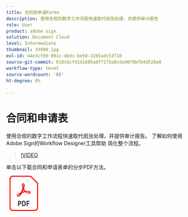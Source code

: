 ```yaml
---
title: 合同和申请Forms
description: 使用合规的数字工作流程快速取代纸张处理，并提供审计报告
role: User
product: adobe sign
solution: Document Cloud
level: Intermediate
thumbnail: 33980.jpg
exl-id: 44e3cf09-891c-4bdc-be58-3265adc53f10
source-git-commit: 018cbcfd1d1605a8ff175a0cda98f0bfb4d528a8
workflow-type: tm+mt
source-wordcount: '65'
ht-degree: 0%

---
```


# 合同和申请表

使用合规的数字工作流程快速取代纸张处理，并提供审计报告。 了解如何使用Adobe Sign的Workflow Designer工具帮助
简化整个流程。

>[!VIDEO](https://video.tv.adobe.com/v/33980?hidetitle=true)

单击以下载合同和申请表单的分步PDF方法。

[![下载PDF方法](../assets/acrobat_PDF_96.png)](../assets/adobe-sign_set_up_a_workflow_use_case.pdf)
